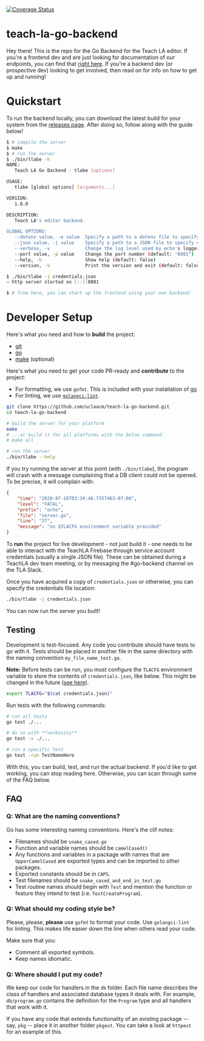 [![Coverage Status](https://coveralls.io/repos/github/uclaacm/teach-la-go-backend/badge.svg?branch=master)](https://coveralls.io/github/uclaacm/teach-la-go-backend?branch=master)

# teach-la-go-backend

Hey there! This is the repo for the Go Backend for the Teach LA editor. If you're a frontend dev and are just looking for documentation of our endpoints, you can find that [right here](https://documenter.getpostman.com/view/10224331/TW6xmnn2). If you're a backend dev (or prospective dev) looking to get involved, then read on for info on how to get up and running!

# Quickstart

To run the backend locally, you can download the latest build for your system from the
[releases page](https://github.com/uclaacm/teach-la-go-backend/releases/latest). After
doing so, follow along with the guide below!

```sh
$ # compile the server
$ make
$ # run the server
$ ./bin/tlabe -h
NAME:
   Teach LA Go Backend - tlabe [options]

USAGE:
   tlabe [global options] [arguments...]

VERSION:
   1.0.0

DESCRIPTION:
   Teach LA's editor backend.

GLOBAL OPTIONS:
   --dotenv value, -e value  Specify a path to a dotenv file to specify credentials
   --json value, -j value    Specify a path to a JSON file to specify credentials
   --verbose, -v             Change the log level used by echo's logger middleware (default: false)
   --port value, -p value    Change the port number (default: "8081")
   --help, -h                Show help (default: false)
   --version, -V             Print the version and exit (default: false)

$ ./bin/tlabe -j credentials.json
⇨ http server started on [::]:8081

$ # from here, you can start up the frontend using your own backend!
```

# Developer Setup

Here's what you need and how to **build** the project:
* [git](https://git-scm.com/)
* [go](https://golang.org/)
* [make](https://www.gnu.org/software/make/manual/make.html) (optional)

Here's what you need to get your code PR-ready and **contribute** to the project:
* For formatting, we use `gofmt`. This is included with your installation of [go](https://golang.org/)
* For linting, we use [`golangci-lint`](https://github.com/golangci/golangci-lint).

```sh
git clone https://github.com/uclaacm/teach-la-go-backend.git
cd teach-la-go-backend

# build the server for your platform
make
# ...or build it for all platforms with the below command:
# make all

# run the server
./bin/tlabe --help
```

If you try running the server at this point (with `./bin/tlabe`), the program will crash with a message complaining that a DB client could not be opened. To be precise, it will complain with:

```json
{
    "time": "2020-07-10T02:34:46.7357463-07:00",
    "level": "FATAL",
    "prefix": "echo",
    "file": "server.go",
    "line": "37",
    "message": "no $TLACFG environment variable provided"
}
```

To **run** the project for live development - not just build it - one needs to be able to interact with the TeachLA Firebase through service account credentials (usually a single JSON file). These can be obtained during a TeachLA dev team meeting, or by messaging the #go-backend channel on the TLA Slack.

Once you have acquired a copy of `credentials.json` or otherwise, you can specify the credentials file location:

```sh
./bin/tlabe -j credentials.json
```

You can now run the server you built!

## Testing

Development is test-focused. Any code you contribute should have tests to go with it. Tests should be placed in another file in the same directory with the naming convention `my_file_name_test.go`.

**Note:** Before tests can be run, you must configure the `TLACFG` environment variable
to store the contents of `credentials.json`, like below. This might be changed in the future
([see here](https://github.com/uclaacm/teach-la-go-backend/pull/10#issuecomment-1596011496)).

```sh
export TLACFG="$(cat credentials.json)"
```

Run tests with the following commands:

```sh
# run all tests
go test ./...

# do so with **verbosity**
go test -v ./...

# run a specific test
go test -run TestNameHere
```

With this, you can build, test, and run the actual backend. If you'd like to get working, you can stop reading here. Otherwise, you can scan through some of the FAQ below.

## FAQ

### Q: What are the naming conventions?

Go has some interesting naming conventions. Here's the clif notes:
* Filenames should be `snake_cased.go`
* Function and variable names should be `camelCased()`
* Any functions and variables in a package with names that are `UpperCamelCased` are exported types and can be imported to other packages.
* Exported constants should be in `CAPS`.
* Test filenames should be `snake_cased_and_end_in_test.go`
* Test routine names should begin with `Test` and mention the function or feature they intend to test (i.e. `TestCreateProgram`).

### Q: What should my coding style be?

Please, please, **please** use `gofmt` to format your code. Use `golangci-lint` for linting. This makes life easier down the line when others read your code.

Make sure that you:
* Comment all exported symbols.
* Keep names idiomatic.

### Q: Where should I put my code?

We keep our code for handlers in the `db` folder. Each file name describes the class of handlers and associated database types it deals with. For example, `db/program.go` contains the definition for the `Program` type and all handlers that work with it.

If you have any code that extends functionality of an existing package -- say, `pkg` -- place it in another folder `pkgext`. You can take a look at `httpext` for an example of this.
